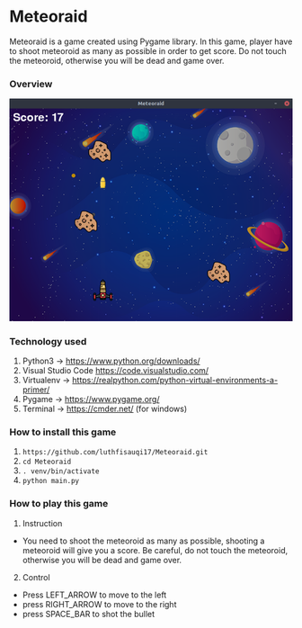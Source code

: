 # Meteoraid

Meteoraid is a game created using Pygame library. In this game, player have to shoot meteoroid as many as possible in order to get score. Do not touch the meteoroid, otherwise you will be dead and game over.

### Overview
![Screenshot1](/screenshots/meteoraid1.png)

### Technology used
1. Python3 -> https://www.python.org/downloads/
2. Visual Studio Code https://code.visualstudio.com/
3. Virtualenv -> https://realpython.com/python-virtual-environments-a-primer/
4. Pygame -> https://www.pygame.org/
5. Terminal -> https://cmder.net/ (for windows)

### How to install this game
1. `https://github.com/luthfisauqi17/Meteoraid.git`
2. `cd Meteoraid`
3. `. venv/bin/activate`
4. `python main.py`

### How to play this game
1. Instruction
+ You need to shoot the meteoroid as many as possible, shooting a meteoroid will give you a score. Be careful, do not touch the meteoroid, otherwise you will be dead and game over.
2. Control
+ Press LEFT_ARROW to move to the left
+ press RIGHT_ARROW to move to the right
+ press SPACE_BAR to shot the bullet